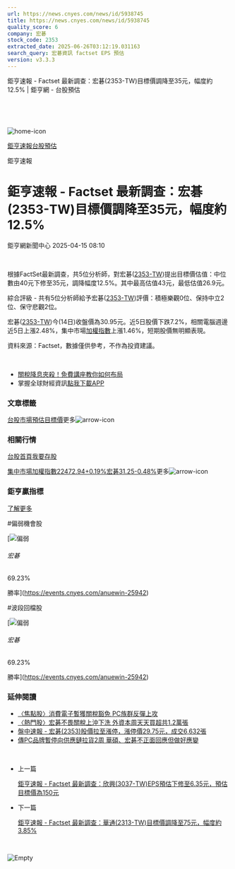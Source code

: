 ```yaml
---
url: https://news.cnyes.com/news/id/5938745
title: https://news.cnyes.com/news/id/5938745
quality_score: 6
company: 宏碁
stock_code: 2353
extracted_date: 2025-06-26T03:12:19.031163
search_query: 宏碁資訊 factset EPS 預估
version: v3.3.3
---
```


鉅亨速報 - Factset 最新調查：﻿宏碁(2353-TW)目標價調降至35元，幅度約12.5% | 鉅亨網 - 台股預估

‌

‌

![home-icon](/assets/icons/breadCrumb/symbol-icon-home.svg)

[鉅亨速報](/news/cat/anue_live)[台股預估](/news/cat/tw_forecast)

鉅亨速報

# 鉅亨速報 - Factset 最新調查：﻿宏碁(2353-TW)目標價調降至35元，幅度約12.5%

鉅亨網新聞中心 2025-04-15 08:10

‌

根據FactSet最新調查，共5位分析師，對﻿宏碁([2353-TW](https://www.cnyes.com/twstock/2353))提出目標價估值：中位數由40元下修至35元，調降幅度12.5%。其中最高估值43元，最低估值26.9元。

綜合評級 - 共有5位分析師給予﻿宏碁([2353-TW](https://www.cnyes.com/twstock/2353))評價：積極樂觀0位、保持中立2位、保守悲觀2位。

﻿宏碁([2353-TW](https://www.cnyes.com/twstock/2353))今(14日)收盤價為30.95元。近5日股價下跌7.2%，相關電腦週邊近5日上漲2.48%，集中市場[加權指數](https://invest.cnyes.com/index/TWS/TSE01)上漲1.46%，短期股價無明顯表現。

資料來源：Factset，數據僅供參考，不作為投資建議。

‌

* [關稅降息夾殺！免費講座教你如何布局](https://www.rsc.com.tw/Cnyes_RSC/SeminarBooking2025InvestmentOutlook.aspx?utm_source=anue&utm_medium=usstocks_end)
* 掌握全球財經資訊[點我下載APP](http://www.cnyes.com/app/?utm_source=mweb&utm_medium=HamMenuBanner&utm_campaign=fixed&utm_content=entr)

### 文章標籤

[台股](https://news.cnyes.com/tag/台股 "台股")[市場預估](https://news.cnyes.com/tag/市場預估 "市場預估")[目標價](https://news.cnyes.com/tag/目標價 "目標價")更多![arrow-icon](/assets/icons/arrows/arrow-down.svg)

### 相關行情

[台股首頁](https://www.cnyes.com/twstock)[我要存股](https://supr.link/8OHaU)

[集中市場加權指數22472.94+0.19%](https://invest.cnyes.com/index/TWS/TSE01)[﻿宏碁31.25-0.48%](https://www.cnyes.com/twstock/2353)更多![arrow-icon](/assets/icons/arrows/arrow-down.svg)

### 鉅亨贏指標

[了解更多](https://events.cnyes.com/anuewin-25942)

#偏弱機會股

[![偏弱](/assets/icons/win-indicator/short.svg)

###### 宏碁

69.23%

勝率](https://events.cnyes.com/anuewin-25942)

#波段回檔股

[![偏弱](/assets/icons/win-indicator/short.svg)

###### 宏碁

69.23%

勝率](https://events.cnyes.com/anuewin-25942)

### 延伸閱讀

* [〈焦點股〉消費電子暫獲關稅豁免 PC族群反彈上攻](/news/id/5937883)
* [〈熱門股〉宏碁不畏關稅上沖下洗 外資本周天天買超共1.2萬張](/news/id/5936896)
* [盤中速報 - ﻿宏碁(2353)股價拉至漲停，漲停價29.75元，成交6,632張](/news/id/5932923)
* [傳PC品牌暫停向供應鏈拉貨2周 華碩、宏碁不正面回應但做好應變](/news/id/5930222)

‌

* 上一篇

  [鉅亨速報 - Factset 最新調查：欣興(3037-TW)EPS預估下修至6.35元，預估目標價為150元](/news/id/5939476)
* 下一篇

  [鉅亨速報 - Factset 最新調查：華通(2313-TW)目標價調降至75元，幅度約3.85%](/news/id/5938497)

‌

![Empty](/assets/icons/skeleton/empty-image.svg)

‌